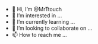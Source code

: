 - 👋 Hi, I’m @MrTtouch
- 👀 I’m interested in ...
- 🌱 I’m currently learning ...
- 💞️ I’m looking to collaborate on ...
- 📫 How to reach me ...

<!---
MrTtouch/MrTtouch is a ✨ special ✨ repository because its `README.md` (this file) appears on your GitHub profile.
You can click the Preview link to take a look at your changes.
--->
